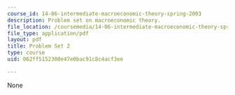 ```yaml
---
course_id: 14-06-intermediate-macroeconomic-theory-spring-2003
description: Problem set on macroeconomic theory.
file_location: /coursemedia/14-06-intermediate-macroeconomic-theory-spring-2003/062ff5152300e47e0bac91c8c4acf3ee_1406ps2.pdf
file_type: application/pdf
layout: pdf
title: Problem Set 2
type: course
uid: 062ff5152300e47e0bac91c8c4acf3ee

---
```

None